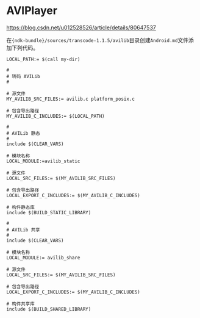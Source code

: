 # AVIPlayer

https://blog.csdn.net/u012528526/article/details/80647537

在`{ndk-bundle}/sources/transcode-1.1.5/avilib`目录创建`Android.md`文件添加下列代码。

```
LOCAL_PATH:= $(call my-dir)

#
# 转码 AVILib
#

# 源文件
MY_AVILIB_SRC_FILES:= avilib.c platform_posix.c

# 包含导出路径
MY_AVILIB_C_INCLUDES:= $(LOCAL_PATH)

#
# AVILib 静态
#
include $(CLEAR_VARS)

# 模块名称
LOCAL_MODULE:=avilib_static

# 源文件
LOCAL_SRC_FILES:= $(MY_AVILIB_SRC_FILES)

# 包含导出路径
LOCAL_EXPORT_C_INCLUDES:= $(MY_AVILIB_C_INCLUDES)

# 构件静态库
include $(BUILD_STATIC_LIBRARY)

#
# AVILib 共享
#
include $(CLEAR_VARS)

# 模块名称
LOCAL_MODULE:= avilib_share

# 源文件
LOCAL_SRC_FILES:= $(MY_AVILIB_SRC_FILES)

# 包含导出路径
LOCAL_EXPORT_C_INCLUDES:= $(MY_AVILIB_C_INCLUDES)

# 构件共享库
include $(BUILD_SHARED_LIBRARY)
```

